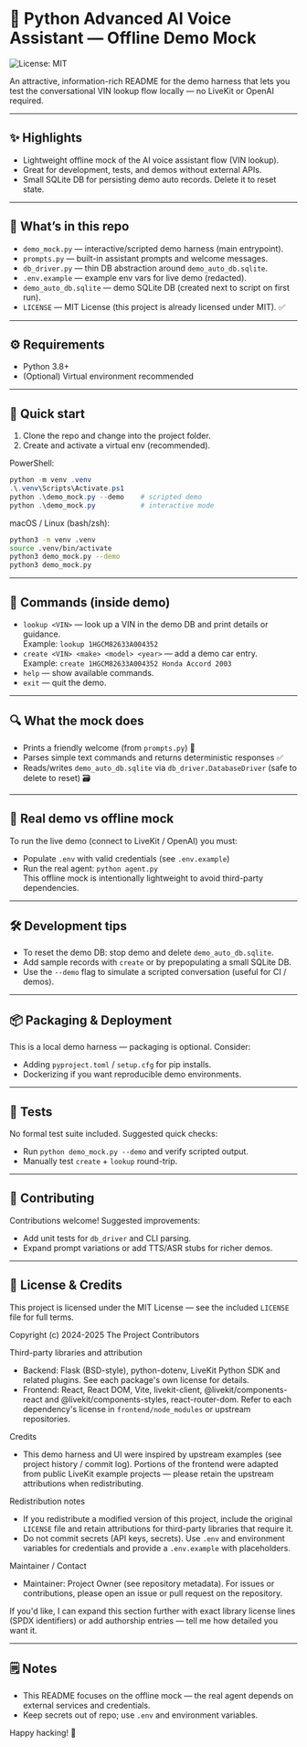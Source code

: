 # 🐍 Python Advanced AI Voice Assistant — Offline Demo Mock

![License: MIT](https://img.shields.io/badge/License-MIT-yellow.svg)

An attractive, information-rich README for the demo harness that lets you test the conversational VIN lookup flow locally — no LiveKit or OpenAI required.

---

## ✨ Highlights
- Lightweight offline mock of the AI voice assistant flow (VIN lookup).  
- Great for development, tests, and demos without external APIs.  
- Small SQLite DB for persisting demo auto records. Delete it to reset state.

---

## 📁 What’s in this repo
- `demo_mock.py` — interactive/scripted demo harness (main entrypoint).  
- `prompts.py` — built-in assistant prompts and welcome messages.  
- `db_driver.py` — thin DB abstraction around `demo_auto_db.sqlite`.  
- `.env.example` — example env vars for live demo (redacted).  
- `demo_auto_db.sqlite` — demo SQLite DB (created next to script on first run).  
- `LICENSE` — MIT License (this project is already licensed under MIT). ✅

---

## ⚙️ Requirements
- Python 3.8+  
- (Optional) Virtual environment recommended

---

## 🚀 Quick start

1. Clone the repo and change into the project folder.
2. Create and activate a virtual env (recommended).

PowerShell:
```powershell
python -m venv .venv
.\.venv\Scripts\Activate.ps1
python .\demo_mock.py --demo    # scripted demo
python .\demo_mock.py           # interactive mode
```

macOS / Linux (bash/zsh):
```bash
python3 -m venv .venv
source .venv/bin/activate
python3 demo_mock.py --demo
python3 demo_mock.py
```

---

## 🧭 Commands (inside demo)
- `lookup <VIN>` — look up a VIN in the demo DB and print details or guidance.  
    Example: `lookup 1HGCM82633A004352`  
- `create <VIN> <make> <model> <year>` — add a demo car entry.  
    Example: `create 1HGCM82633A004352 Honda Accord 2003`  
- `help` — show available commands.  
- `exit` — quit the demo.

---

## 🔍 What the mock does
- Prints a friendly welcome (from `prompts.py`) 🎤  
- Parses simple text commands and returns deterministic responses ✅  
- Reads/writes `demo_auto_db.sqlite` via `db_driver.DatabaseDriver` (safe to delete to reset) 🗃️

---

## 🔐 Real demo vs offline mock
To run the live demo (connect to LiveKit / OpenAI) you must:
- Populate `.env` with valid credentials (see `.env.example`)  
- Run the real agent: `python agent.py`  
This offline mock is intentionally lightweight to avoid third-party dependencies.

---

## 🛠️ Development tips
- To reset the demo DB: stop demo and delete `demo_auto_db.sqlite`.  
- Add sample records with `create` or by prepopulating a small SQLite DB.  
- Use the `--demo` flag to simulate a scripted conversation (useful for CI / demos).

---

## 📦 Packaging & Deployment
This is a local demo harness — packaging is optional. Consider:
- Adding `pyproject.toml` / `setup.cfg` for pip installs.  
- Dockerizing if you want reproducible demo environments.

---

## 🧪 Tests
No formal test suite included. Suggested quick checks:
- Run `python demo_mock.py --demo` and verify scripted output.  
- Manually test `create` + `lookup` round-trip.

---

## 🤝 Contributing
Contributions welcome! Suggested improvements:
- Add unit tests for `db_driver` and CLI parsing.  
- Expand prompt variations or add TTS/ASR stubs for richer demos.

---

## 📄 License & Credits

This project is licensed under the MIT License — see the included `LICENSE` file for full terms.

Copyright (c) 2024-2025 The Project Contributors

Third-party libraries and attribution
- Backend: Flask (BSD-style), python-dotenv, LiveKit Python SDK and related plugins. See each package's own license for details.
- Frontend: React, React DOM, Vite, livekit-client, @livekit/components-react and @livekit/components-styles, react-router-dom. Refer to each dependency's license in `frontend/node_modules` or upstream repositories.

Credits
- This demo harness and UI were inspired by upstream examples (see project history / commit log). Portions of the frontend were adapted from public LiveKit example projects — please retain the upstream attributions when redistributing.

Redistribution notes
- If you redistribute a modified version of this project, include the original `LICENSE` file and retain attributions for third-party libraries that require it.
- Do not commit secrets (API keys, secrets). Use `.env` and environment variables for credentials and provide a `.env.example` with placeholders.

Maintainer / Contact
- Maintainer: Project Owner (see repository metadata). For issues or contributions, please open an issue or pull request on the repository.

If you'd like, I can expand this section further with exact library license lines (SPDX identifiers) or add authorship entries — tell me how detailed you want it.

---

## 🗒️ Notes
- This README focuses on the offline mock — the real agent depends on external services and credentials.  
- Keep secrets out of repo; use `.env` and environment variables.

Happy hacking! 🚀
